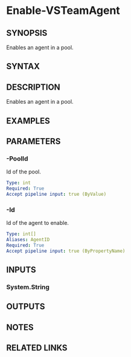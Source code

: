 


# Enable-VSTeamAgent

## SYNOPSIS

Enables an agent in a pool.

## SYNTAX

## DESCRIPTION

Enables an agent in a pool.

## EXAMPLES

## PARAMETERS

### -PoolId

Id of the pool.

```yaml
Type: int
Required: True
Accept pipeline input: true (ByValue)
```

### -Id

Id of the agent to enable.

```yaml
Type: int[]
Aliases: AgentID
Required: True
Accept pipeline input: true (ByPropertyName)
```

## INPUTS

### System.String

## OUTPUTS

## NOTES

## RELATED LINKS

